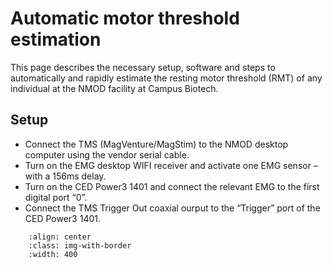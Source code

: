 # Automatic motor threshold estimation

This page describes the necessary setup, software and steps to automatically and rapidly estimate the resting motor threshold (RMT) of any individual at the NMOD facility at Campus Biotech.

## Setup

- Connect the TMS (MagVenture/MagStim) to the NMOD desktop computer using the vendor serial cable.
- Turn on the EMG desktop WIFI receiver and activate one EMG sensor – with a 156ms delay.
- Turn on the CED Power3 1401 and connect the relevant EMG to the first digital port “0”.
- Connect the TMS Trigger Out coaxial ourput to the “Trigger” port of the CED Power3 1401.


```{image} ../_static/motor/Tuto_MTAT_1.png
    :align: center
    :class: img-with-border
    :width: 400
```